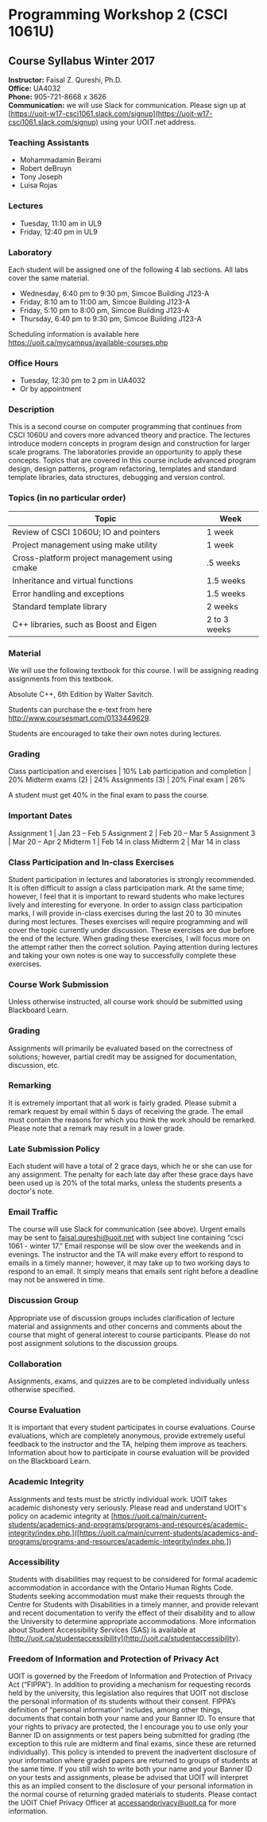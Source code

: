 # Programming Workshop 2 (CSCI 1061U)## Course Syllabus Winter 2017__Instructor:__ Faisal Z. Qureshi, Ph.D.  __Office:__ UA4032  __Phone:__ 905-721-8668 x 3626  __Communication:__ we will use Slack for communication.  Please sign up at [https://uoit-w17-csci1061.slack.com/signup](https://uoit-w17-csci1061.slack.com/signup) using your UOIT.net address.  ### Teaching Assistants- Mohammadamin Beirami- Robert deBruyn- Tony Joseph- Luisa Rojas### Lectures- Tuesday, 11:10 am in UL9- Friday, 12:40 pm in UL9### LaboratoryEach student will be assigned one of the following 4 lab sections.  All labs cover the same material.- Wednesday, 6:40 pm to 9:30 pm, Simcoe Building J123-A- Friday, 8:10 am to 11:00 am, Simcoe Building J123-A- Friday, 5:10 pm to 8:00 pm, Simcoe Building J123-A- Thursday, 6:40 pm to 9:30 pm, Simcoe Building J123-AScheduling information is available here https://uoit.ca/mycampus/available-courses.php### Office Hours- Tuesday, 12:30 pm to 2 pm in UA4032- Or by appointment### DescriptionThis is a second course on computer programming that continues from CSCI 1060U and covers more advanced theory and practice. The lectures introduce modern concepts in program design and construction for larger scale programs. The laboratories provide an opportunity to apply these concepts. Topics that are covered in this course include advanced program design, design patterns, program refactoring, templates and standard template libraries, data structures, debugging and version control.### Topics (in no particular order)Topic | Week--------------------------------------|-------	Review of CSCI 1060U; IO and pointers | 1 weekProject management using make utility | 1 weekCross-platform project management using cmake | .5 weeksInheritance and virtual functions | 1.5 weeksError handling and exceptions | 1.5 weeksStandard template library | 2 weeksC++ libraries, such as Boost and Eigen | 2 to 3 weeks### MaterialWe will use the following textbook for this course.  I will be assigning reading assignments from this textbook. Absolute C++, 6th  Edition by Walter Savitch.Students can purchase the e-text from here http://www.coursesmart.com/0133449629.Students are encouraged to take their own notes during lectures.### Grading	Class participation and exercises |  10%Lab participation and completion | 20%Midterm exams (2) | 24%Assignments (3) | 20%Final exam | 26%A student must get 40% in the final exam to pass the course. ### Important DatesAssignment 1 | Jan 23 – Feb 5Assignment 2 | Feb 20 – Mar 5Assignment 3 | Mar 20 – Apr 2Midterm 1 | Feb 14 in classMidterm 2 | Mar 14 in class### Class Participation and In-class ExercisesStudent participation in lectures and laboratories is strongly recommended. It is often difficult to assign a class participation mark. At the same time; however, I feel that it is important to reward students who make lectures lively and interesting for everyone.  In order to assign class participation marks, I will provide in-class exercises during the last 20 to 30 minutes during most lectures.  Theses exercises will require programming and will cover the topic currently under discussion.  These exercises are due before the end of the lecture.  When grading these exercises, I will focus more on the attempt rather then the correct solution.  Paying attention during lectures and taking your own notes is one way to successfully complete these exercises. ### Course Work SubmissionUnless otherwise instructed, all course work should be submitted using Blackboard Learn.### GradingAssignments will primarily be evaluated based on the correctness of solutions; however, partial credit may be assigned for documentation, discussion, etc.### RemarkingIt is extremely important that all work is fairly graded. Please submit a remark request by email within 5 days of receiving the grade. The email must contain the reasons for which you think the work should be remarked. Please note that a remark may result in a lower grade.### Late Submission PolicyEach student will have a total of 2 grace days, which he or she can use for any assignment. The penalty for each late day after these grace days have been used up is 20% of the total marks, unless the students presents a doctor's note.### Email TrafficThe course will use Slack for communication (see above). Urgent emails may be sent to faisal.qureshi@uoit.net with subject line containing “csci 1061 - winter 17.”  Email response will be slow over the weekends and in evenings. The instructor and the TA will make every effort to respond to emails in a timely manner; however, it may take up to two working days to respond to an email. It simply means that emails sent right before a deadline may not be answered in time.### Discussion GroupAppropriate use of discussion groups includes clarification of lecture material and assignments and other concerns and comments about the course that might of general interest to course participants. Please do not post assignment solutions to the discussion groups.### CollaborationAssignments, exams, and quizzes are to be completed individually unless otherwise specified. ### Course EvaluationIt is important that every student participates in course evaluations. Course evaluations, which are completely anonymous, provide extremely useful feedback to the instructor and the TA, helping them improve as teachers. Information about how to participate in course evaluation will be provided on the Blackboard Learn.### Academic IntegrityAssignments and tests must be strictly individual work. UOIT takes academic dishonesty very seriously. Please read and understand UOIT's policy on academic integrity at [https://uoit.ca/main/current-students/academics-and-programs/programs-and-resources/academic-integrity/index.php.]([https://uoit.ca/main/current-students/academics-and-programs/programs-and-resources/academic-integrity/index.php.])### AccessibilityStudents with disabilities may request to be considered for formal academic accommodation in accordance with the Ontario Human Rights Code. Students seeking accommodation must make their requests through the Centre for Students with Disabilities in a timely manner, and provide relevant and recent documentation to verify the effect of their disability and to allow the University to determine appropriate accommodations. More information about Student Accessibility Services (SAS) is available at [http://uoit.ca/studentaccessibility](http://uoit.ca/studentaccessibility).  ### Freedom of Information and Protection of Privacy ActUOIT is governed by the Freedom of Information and Protection of Privacy Act (“FIPPA”). In addition to providing a mechanism for requesting records held by the university, this legislation also requires that UOIT not disclose the personal information of its students without their consent.FIPPA’s definition of “personal information” includes, among other things, documents that contain both your name and your Banner ID. To ensure that your rights to privacy are protected, the I encourage you to use only your Banner ID on assignments or test papers being submitted for grading (the exception to this rule are midterm and final exams, since these are returned individually). This policy is intended to prevent the inadvertent disclosure of your information where graded papers are returned to groups of students at the same time. If you still wish to write both your name and your Banner ID on your tests and assignments, please be advised that UOIT will interpret this as an implied consent to the disclosure of your personal information in the normal course of returning graded materials to students. Please contact the UOIT Chief Privacy Officer at accessandprivacy@uoit.ca for more information.